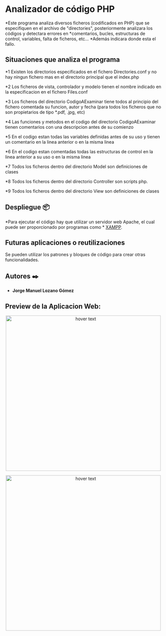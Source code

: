 
# Analizador de código PHP

*Este programa analiza diversos ficheros (codificados en PHP) que se especifiquen en el archivo de "directories", posteriormente analizara los códigos y detectara errores en *comentarios, bucles, estructuras de control, variables, falta de ficheros, etc...
*Además indicara donde esta el fallo.

## Situaciones que analiza el programa

*1 Existen los directorios especificados en el fichero Directories.conf y no hay ningun fichero mas en el directorio principal que el index.php

*2 Los ficheros de vista, controlador y modelo tienen el nombre indicado en la especificacion en el fichero Files.conf

*3 Los ficheros del directorio CodigoAExaminar tiene todos al principio del fichero comentada su funcion, autor y fecha (para todos los ficheros que no son propietarios de tipo *.pdf, .jpg, etc)

*4 Las funciones y metodos en el codigo del directorio CodigoAExaminar tienen comentarios con una descripcion antes de su comienzo

*5 En el codigo estan todas las variables definidas antes de su uso y tienen un comentario en la linea anterior o en la misma linea

*6 En el codigo estan comentadas todas las estructuras de control en la linea anterior a su uso o en la misma linea

*7 Todos los ficheros dentro del directorio Model son definiciones de clases

*8 Todos los ficheros dentro del directorio Controller son scripts php.

*9 Todos los ficheros dentro del directorio View son definiciones de clases


## Despliegue 📦

*Para ejecutar el código hay que utilizar un servidor web Apache, el cual puede ser proporcionado por programas como * [XAMPP](https://www.apachefriends.org/es/index.html).


## Futuras aplicaciones o reutilizaciones

Se pueden utilizar los patrones y bloques de código para crear otras funcionalidades.


## Autores ✒️

* **Jorge Manuel Lozano Gómez**


## Preview de la Aplicacion Web:

<p align="center">
  <img src="https://github.com/jmlgomez73/Analizador_de_Codigo_PHP/blob/master/Previews/1.png" width="500" title="hover text">
</p>
<p align="center">
  <img src="https://github.com/jmlgomez73/Analizador_de_Codigo_PHP/blob/master/Previews/2.png" width="500" title="hover text">
</p>

